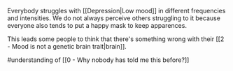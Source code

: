 Everybody struggles with [[Depression|Low mood]] in different frequencies and intensities. We do not always perceive others struggling to it because everyone also tends to put a happy mask to keep apparences.

This leads some people to think that there's something wrong with their [[2 - Mood is not a genetic brain trait|brain]].

#understanding of [[0 - Why nobody has told me this before?]]